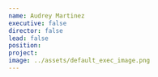 ```yaml
---
name: Audrey Martinez
executive: false
director: false
lead: false
position:  
project:  
image: ../assets/default_exec_image.png
---
```

